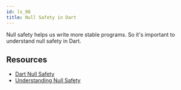 ```yaml
---
id: ls_08
title: Null Safety in Dart
---
```


Null safety helps us write more stable programs. So it's important to understand null safety in Dart.

## Resources

- [Dart Null Safety](https://dart.dev/null-safety)
- [Understanding Null Safety](https://dart.dev/null-safety/understanding-null-safety)
